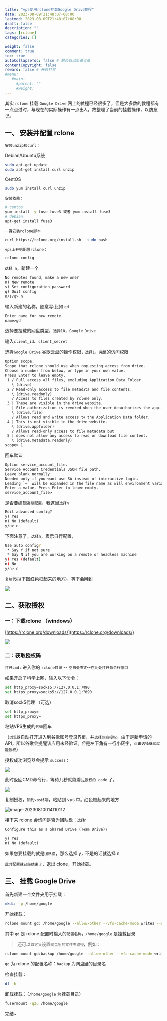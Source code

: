 ```yaml
---
title: "vps使用rclone挂载Google Drive教程"
date: 2023-08-09T21:48:07+08:00
lastmod: 2023-08-09T21:48:07+08:00
draft: false
description: ""
tags: [rclone]
categories: []

weight: false
comment: true
toc: true
autoCollapseToc: false # 是否自动折叠目录
contentCopyright: false
reward: false # 开启打赏
#menu:
   #main:
     #parent: ""
     #weight:
---
```


其实 `rclone` 挂载 `Google Drive` 网上的教程已经很多了，但是大多数的教程都有一点点过时，与现在的实际操作有一点出入，故整理了当前的挂载操作，以防忘记。

## 一、 安装并配置 rclone

`安装unzip和curl：`

Debian/Ubuntu系统
```bash
sudo apt-get update
sudo apt-get install curl unzip
```

CentOS
```bash
sudo yum install curl unzip
```


`安装依赖：`

```bash
# centos
yum install -y fuse fuse3 或者 yum install fuse3
# debian
apt-get install fuse3
```

`一键安装rclone脚本`

```bash
curl https://rclone.org/install.sh | sudo bash
```

`vps上开始配置rclone：`

```bash
rclone config
```

`选择 n`，新建一个

```html
No remotes found, make a new one?
n) New remote
s) Set configuration password
q) Quit config
n/s/q> n
```



输入新建的名称，随意写:比如 `gd`

```html
Enter name for new remote.
name>gd
```

选择要挂载的网盘类型，`选择18`，`Google Drive`


输入`client_id`、`client_secret`

选择`Google Drive` 谷歌云盘的操作权限，`选择1`，`完整`的访问权限



```html
Option scope.
Scope that rclone should use when requesting access from drive.
Choose a number from below, or type in your own value.
Press Enter to leave empty.
 1 / Full access all files, excluding Application Data Folder.
   \ (drive)
 2 / Read-only access to file metadata and file contents.
   \ (drive.readonly)
   / Access to files created by rclone only.
 3 | These are visible in the drive website.
   | File authorization is revoked when the user deauthorizes the app.
   \ (drive.file)
   / Allows read and write access to the Application Data folder.
 4 | This is not visible in the drive website.
   \ (drive.appfolder)
   / Allows read-only access to file metadata but
 5 | does not allow any access to read or download file content.
   \ (drive.metadata.readonly)
scope> 1
```

回车默认

```html
Option service_account_file.
Service Account Credentials JSON file path.
Leave blank normally.
Needed only if you want use SA instead of interactive login.
Leading `~` will be expanded in the file name as will environment variables such as `${RCLONE_CONFIG_DIR}`.
Enter a value. Press Enter to leave empty.
service_account_file>
```

是否要编辑`高级配置`，我这里`选择n`



```html
Edit advanced config?
y) Yes
n) No (default)
y/n> n
```

下面注意了，`选择n`，表示自行配置，
```bash
Use auto config?
 * Say Y if not sure
 * Say N if you are working on a remote or headless machine
y) Yes (default)
n) No
y/n> n   
```

`复制代码`(下图红色框起来的地方)，等下会用到

![](https://r2.leshans.eu.org/2023/08/e14e26cf7cd20061f721d90b5f606de6.webp)



## 二、获取授权

### 一：下载rclone  （windows）
 [https://rclone.org/downloads/](https://rclone.org/downloads/)

![](https://r2.leshans.eu.org/2023/08/0a3618be8579c7bb4517a897dabe8a10.webp)

### 二：获取授权码

`打开cmd:` 进入你的 `rclone目录` -- `空白处右键`--`在此处打开命令行窗口`


如果开启了科学上网，输入以下命令：

```bash
set http_proxy=socks5://127.0.0.1:7890
set https_proxy=socks5://127.0.0.1:7890
```

取消sock5代理 （可选）

```bash
set http_proxy=
set https_proxy=
```


粘贴VPS生成的`代码`回车

（`浏览器`自动打开进入到谷歌账号登录界面，并`选择同意授权`。由于是新申请的 API，所以谷歌会提醒该应用未经验证。但是左下角有一行小灰字，`点击选择继续就能授权`）



授权成功浏览器会提示 `success：`

![](https://r2.leshans.eu.org/2023/08/3fde03baf64fa2e8c9bdc91d3123645f.webp)



此时返回CMD命令行，等待几秒就能看见`授权的 code` 了。



![](https://r2.leshans.eu.org/2023/08/c8e213c767691b9501779bfb24632785.webp)



复制授权，`回到vps终端`，粘贴到 vps 中。红色框起来的地方

![image-20230810014110112](https://r2.leshans.eu.org/2023/08/f0a347b2b05250aaba0bb824a925d413.webp)

接下来 rclone 会询问是否为团队盘：`选择n`

```html
Configure this as a Shared Drive (Team Drive)?

y) Yes
n) No (default)
```

如果您要挂载的就是`团队盘`，那么选择 y，不是的话就选择 n

`此时配置就已经结束了`，退出 clone，开始挂载。



## 三、 挂载 Google Drive

首先新建一个文件夹用于挂载：

```bash
mkdir -p /home/google
```

开始挂载：

```bash
rclone mount gd: /home/google --allow-other --vfs-cache-mode writes --allow-non-empty --no-modtime &
```

其中 `gd` 是 rclone 配置时输入的`配置名称`，`/home/google` 是挂载目录

> 还可以`自定义`设置`网盘里的文件夹路径`，例如：

```bash
rclone mount gd:backup /home/google --allow-other --vfs-cache-mode writes --allow-non-empty --no-modtime &
```
`gd` 为 rclone 的配置名称：`backup` 为网盘里的目录名

检查挂载：

```bash
df -h
```


卸载挂载：（`/home/google` 为挂载目录）

```bash
fusermount -qzu /home/google
```

完结~
